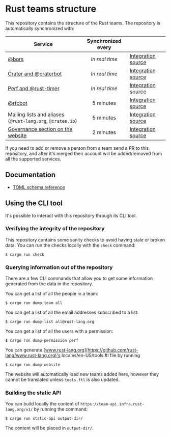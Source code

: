 # Rust teams structure

This repository contains the structure of the Rust teams. The repository is
automatically synchronized with:

| Service | Synchronized every | |
| --- | :---: | --- |
| [@bors][bors] | *In real time* | [Integration source][bors-src] |
| [Crater and @craterbot][crater] | *In real time* | [Integration source][crater-src] |
| [Perf and @rust-timer][perf] | *In real time* | [Integration source][perf-src] |
| [@rfcbot][rfcbot] | 5 minutes | [Integration source][rfcbot-src] |
| Mailing lists and aliases (`@rust-lang.org`, `@crates.io`) | 5 minutes | [Integration source][ml-src]
| [Governance section on the website][www] | 2 minutes | [Integration source][www-src] |

If you need to add or remove a person from a team send a PR to this repository,
and after it's merged their account will be added/removed from all the
supported services.

[bors]: https://buildbot2.rust-lang.org/homu
[bors-src]: https://github.com/rust-lang/homu/blob/master/homu/auth.py
[www]: https://www.rust-lang.org/governance
[www-src]: https://github.com/rust-lang/www.rust-lang.org/blob/master/src/teams.rs
[crater]: https://github.com/rust-lang-nursery/crater
[crater-src]: https://github.com/rust-lang-nursery/crater/blob/master/src/server/auth.rs
[ml-src]: https://github.com/rust-lang/rust-central-station/tree/master/sync-mailgun
[perf]: https://perf.rust-lang.org
[perf-src]: https://github.com/rust-lang-nursery/rustc-perf/blob/master/site/src/server.rs
[rfcbot]: https://rfcbot.rs
[rfcbot-src]: https://github.com/anp/rfcbot-rs/blob/master/src/teams.rs

## Documentation

* [TOML schema reference](docs/toml-schema.md)

## Using the CLI tool

It's possible to interact with this repository through its CLI tool.

### Verifying the integrity of the repository

This repository contains some sanity checks to avoid having stale or broken
data. You can run the checks locally with the `check` command:

```
$ cargo run check
```

### Querying information out of the repository

There are a few CLI commands that allow you to get some information generated
from the data in the repository.

You can get a list of all the people in a team:

```
$ cargo run dump-team all
```

You can get a list of all the email addresses subscribed to a list:

```
$ cargo run dump-list all@rust-lang.org
```

You can get a list of all the users with a permission:

```
$ cargo run dump-permission perf
```


You can generate [www.rust-lang.org](https://github.com/rust-lang/www.rust-lang.org)'s locales/en-US/tools.ftl file by running

```
$ cargo run dump-website
```

The website will automatically load new teams added here, however they cannot be translated unless `tools.ftl` is also updated.

### Building the static API

You can build locally the content of `https://team-api.infra.rust-lang.org/v1/`
by running the command:

```
$ cargo run static-api output-dir/
```

The content will be placed in `output-dir/`.
